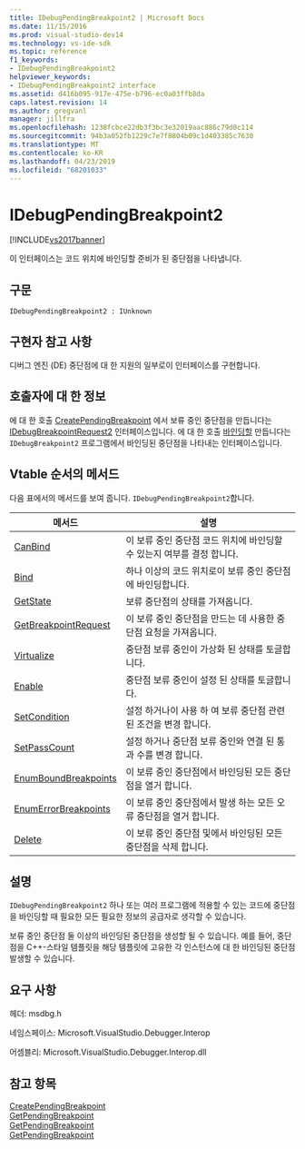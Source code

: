 ```yaml
---
title: IDebugPendingBreakpoint2 | Microsoft Docs
ms.date: 11/15/2016
ms.prod: visual-studio-dev14
ms.technology: vs-ide-sdk
ms.topic: reference
f1_keywords:
- IDebugPendingBreakpoint2
helpviewer_keywords:
- IDebugPendingBreakpoint2 interface
ms.assetid: d416b095-917e-475e-b796-ec0a03ffb8da
caps.latest.revision: 14
ms.author: gregvanl
manager: jillfra
ms.openlocfilehash: 1238fcbce22db3f3bc3e32019aac886c79d0c114
ms.sourcegitcommit: 94b3a052fb1229c7e7f8804b09c1d403385c7630
ms.translationtype: MT
ms.contentlocale: ko-KR
ms.lasthandoff: 04/23/2019
ms.locfileid: "68201033"
---
```

# <a name="idebugpendingbreakpoint2"></a>IDebugPendingBreakpoint2
[!INCLUDE[vs2017banner](../../../includes/vs2017banner.md)]

이 인터페이스는 코드 위치에 바인딩할 준비가 된 중단점을 나타냅니다.  
  
## <a name="syntax"></a>구문  
  
```  
IDebugPendingBreakpoint2 : IUnknown  
```  
  
## <a name="notes-for-implementers"></a>구현자 참고 사항  
 디버그 엔진 (DE) 중단점에 대 한 지원의 일부로이 인터페이스를 구현합니다.  
  
## <a name="notes-for-callers"></a>호출자에 대 한 정보  
 에 대 한 호출 [CreatePendingBreakpoint](../../../extensibility/debugger/reference/idebugengine2-creatependingbreakpoint.md) 에서 보류 중인 중단점을 만듭니다는 [IDebugBreakpointRequest2](../../../extensibility/debugger/reference/idebugbreakpointrequest2.md) 인터페이스입니다. 에 대 한 호출 [바인딩할](../../../extensibility/debugger/reference/idebugpendingbreakpoint2-bind.md) 만듭니다는 `IDebugBreakpoint2` 프로그램에서 바인딩된 중단점을 나타내는 인터페이스입니다.  
  
## <a name="methods-in-vtable-order"></a>Vtable 순서의 메서드  
 다음 표에서의 메서드를 보여 줍니다. `IDebugPendingBreakpoint2`합니다.  
  
|메서드|설명|  
|------------|-----------------|  
|[CanBind](../../../extensibility/debugger/reference/idebugpendingbreakpoint2-canbind.md)|이 보류 중인 중단점 코드 위치에 바인딩할 수 있는지 여부를 결정 합니다.|  
|[Bind](../../../extensibility/debugger/reference/idebugpendingbreakpoint2-bind.md)|하나 이상의 코드 위치로이 보류 중인 중단점에 바인딩합니다.|  
|[GetState](../../../extensibility/debugger/reference/idebugpendingbreakpoint2-getstate.md)|보류 중단점의 상태를 가져옵니다.|  
|[GetBreakpointRequest](../../../extensibility/debugger/reference/idebugpendingbreakpoint2-getbreakpointrequest.md)|이 보류 중인 중단점을 만드는 데 사용한 중단점 요청을 가져옵니다.|  
|[Virtualize](../../../extensibility/debugger/reference/idebugpendingbreakpoint2-virtualize.md)|중단점 보류 중인이 가상화 된 상태를 토글합니다.|  
|[Enable](../../../extensibility/debugger/reference/idebugpendingbreakpoint2-enable.md)|중단점 보류 중인이 설정 된 상태를 토글합니다.|  
|[SetCondition](../../../extensibility/debugger/reference/idebugpendingbreakpoint2-setcondition.md)|설정 하거나이 사용 하 여 보류 중단점 관련 된 조건을 변경 합니다.|  
|[SetPassCount](../../../extensibility/debugger/reference/idebugpendingbreakpoint2-setpasscount.md)|설정 하거나 중단점 보류 중인와 연결 된 통과 수를 변경 합니다.|  
|[EnumBoundBreakpoints](../../../extensibility/debugger/reference/idebugpendingbreakpoint2-enumboundbreakpoints.md)|이 보류 중인 중단점에서 바인딩된 모든 중단점을 열거 합니다.|  
|[EnumErrorBreakpoints](../../../extensibility/debugger/reference/idebugpendingbreakpoint2-enumerrorbreakpoints.md)|이 보류 중인 중단점에서 발생 하는 모든 오류 중단점을 열거 합니다.|  
|[Delete](../../../extensibility/debugger/reference/idebugpendingbreakpoint2-delete.md)|이 보류 중인 중단점 및에서 바인딩된 모든 중단점을 삭제 합니다.|  
  
## <a name="remarks"></a>설명  
 `IDebugPendingBreakpoint2` 하나 또는 여러 프로그램에 적용할 수 있는 코드에 중단점을 바인딩할 때 필요한 모든 필요한 정보의 공급자로 생각할 수 있습니다.  
  
 보류 중인 중단점 둘 이상의 바인딩된 중단점을 생성할 될 수 있습니다. 예를 들어, 중단점을 C++-스타일 템플릿을 해당 템플릿에 고유한 각 인스턴스에 대 한 바인딩된 중단점 발생할 수 있습니다.  
  
## <a name="requirements"></a>요구 사항  
 헤더: msdbg.h  
  
 네임스페이스: Microsoft.VisualStudio.Debugger.Interop  
  
 어셈블리: Microsoft.VisualStudio.Debugger.Interop.dll  
  
## <a name="see-also"></a>참고 항목  
 [CreatePendingBreakpoint](../../../extensibility/debugger/reference/idebugengine2-creatependingbreakpoint.md)   
 [GetPendingBreakpoint](../../../extensibility/debugger/reference/idebugbreakpointboundevent2-getpendingbreakpoint.md)   
 [GetPendingBreakpoint](../../../extensibility/debugger/reference/idebugboundbreakpoint2-getpendingbreakpoint.md)   
 [GetPendingBreakpoint](../../../extensibility/debugger/reference/idebugerrorbreakpoint2-getpendingbreakpoint.md)
